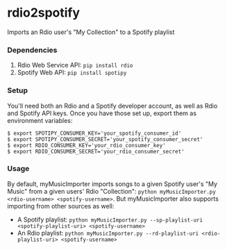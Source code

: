 rdio2spotify
============

Imports an Rdio user's "My Collection" to a Spotify playlist

### Dependencies

1. Rdio Web Service API: `pip install rdio`
2. Spotify Web API: `pip install spotipy`

### Setup

You'll need both an Rdio and a Spotify developer account, as well as Rdio and Spotify API keys. Once you have those set up, export them as environment variables:

    $ export SPOTIPY_CONSUMER_KEY='your_spotify_consumer_id'
	$ export SPOTIPY_CONSUMER_SECRET='your_spotify_consumer_secret'
	$ export RDIO_CONSUMER_KEY='your_rdio_consumer_key'
	$ export RDIO_CONSUMER_SECRET='your_rdio_consumer_secret'

### Usage

By default, myMusicImporter imports songs to a given Spotify user's "My Music" from a given users' Rdio "Collection": `python myMusicImporter.py <rdio-username> <spotify-username>`. But myMusicImporter also supports importing from other sources as well:

- A Spotify playlist: `python myMusicImporter.py --sp-playlist-uri <spotify-playlist-uri> <spotify-username>`
- An Rdio playlist: `python myMusicImporter.py --rd-playlist-uri <rdio-playlist-uri> <spotify-username>`
